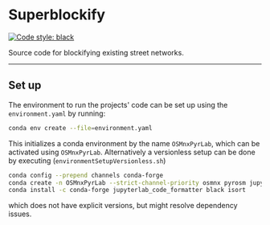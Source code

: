 # Superblockify

[![Code style: black](https://img.shields.io/badge/code%20style-black-000000.svg)](https://github.com/psf/black)

Source code for blockifying existing street networks.

---

## Set up

The environment to run the projects' code can be set up using the
`environment.yaml` by running:

```bash
conda env create --file=environment.yaml
```

This initializes a conda environment by the name `OSMnxPyrLab`, which can be
activated using `OSMnxPyrLab`. Alternatively a versionless setup can be done
by executing (`environmentSetupVersionless.sh`)

```bash
conda config --prepend channels conda-forge
conda create -n OSMnxPyrLab --strict-channel-priority osmnx pyrosm jupyterlab
conda install -c conda-forge jupyterlab_code_formatter black isort
```

which does not have explicit versions, but might resolve dependency issues.